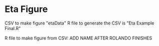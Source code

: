 # Eta Figure

CSV to make figure "etaData" R file to generate the CSV is "Eta Example Final.R"

R file to make figure from CSV: ADD NAME AFTER ROLANDO FINISHES

